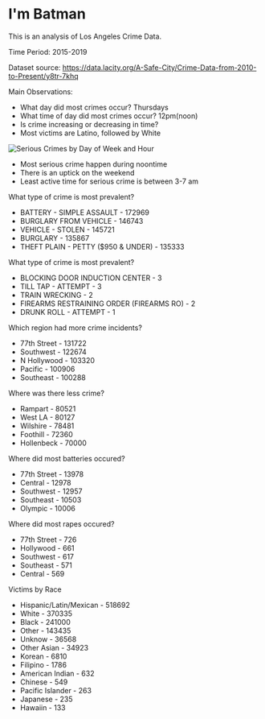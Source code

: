 # I'm Batman
This is an analysis of Los Angeles Crime Data.

Time Period: 2015-2019

Dataset source: https://data.lacity.org/A-Safe-City/Crime-Data-from-2010-to-Present/y8tr-7khq

Main Observations:
- What day did most crimes occur? Thursdays
- What time of day did most crimes occur? 12pm(noon)
- Is crime increasing or decreasing in time?
- Most victims are Latino, followed by White

![Serious Crimes by Day of Week and Hour](https://github.com/nonoumasy/LA-Crime-Data-2015-2019/blob/master/la_crime.png)
- Most serious crime happen during noontime
- There is an uptick on the weekend
- Least active time for serious crime is between 3-7 am

What type of crime is most prevalent?
- BATTERY - SIMPLE ASSAULT              - 172969
- BURGLARY FROM VEHICLE                 - 146743
- VEHICLE - STOLEN                      - 145721
- BURGLARY                              - 135867
- THEFT PLAIN - PETTY ($950 & UNDER)    - 135333

What type of crime is most prevalent?
- BLOCKING DOOR INDUCTION CENTER              - 3
- TILL TAP - ATTEMPT                          - 3
- TRAIN WRECKING                              - 2
- FIREARMS RESTRAINING ORDER (FIREARMS RO)    - 2
- DRUNK ROLL - ATTEMPT                        - 1

Which region had more crime incidents?
- 77th Street   - 131722
- Southwest     - 122674
- N Hollywood   - 103320
- Pacific       - 100906
- Southeast     - 100288

Where was there less crime?
- Rampart      - 80521
- West LA      - 80127
- Wilshire     - 78481
- Foothill     - 72360
- Hollenbeck   - 70000

Where did most batteries occured?
- 77th Street    - 13978
- Central        - 12978
- Southwest      - 12957
- Southeast      - 10503
- Olympic        - 10006

Where did most rapes occured?
- 77th Street    - 726
- Hollywood      - 661
- Southwest      - 617
- Southeast      - 571
- Central        - 569

Victims by Race
- Hispanic/Latin/Mexican   - 518692
- White                    - 370335
- Black                    - 241000
- Other                    - 143435
- Unknow                   - 36568
- Other Asian              - 34923
- Korean                   - 6810
- Filipino                 - 1786
- American Indian          - 632
- Chinese                  - 549
- Pacific Islander         - 263
- Japanese                 - 235
- Hawaiin                  - 133

